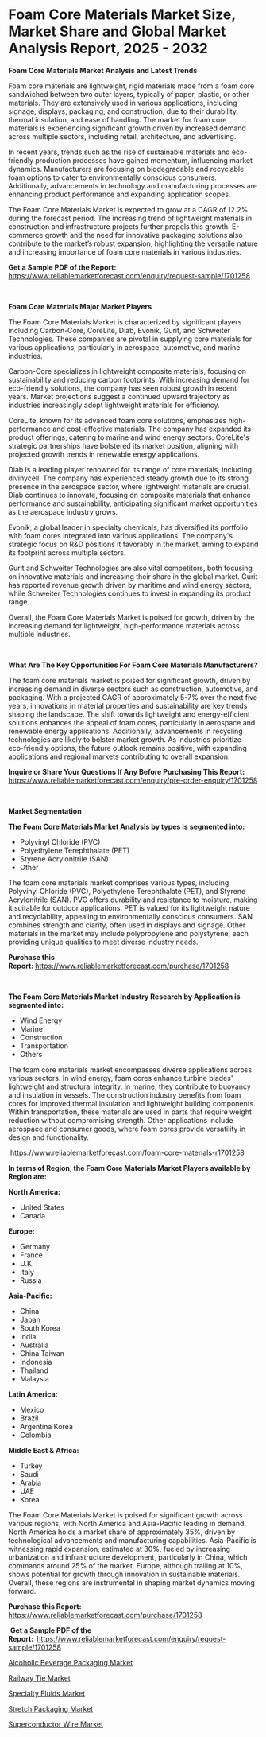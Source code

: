 <p><h1>Foam Core Materials Market Size, Market Share and Global Market Analysis Report, 2025 - 2032</h1></p><p><strong>Foam Core Materials Market Analysis and Latest Trends</strong></p>
<p><p>Foam core materials are lightweight, rigid materials made from a foam core sandwiched between two outer layers, typically of paper, plastic, or other materials. They are extensively used in various applications, including signage, displays, packaging, and construction, due to their durability, thermal insulation, and ease of handling. The market for foam core materials is experiencing significant growth driven by increased demand across multiple sectors, including retail, architecture, and advertising.</p><p>In recent years, trends such as the rise of sustainable materials and eco-friendly production processes have gained momentum, influencing market dynamics. Manufacturers are focusing on biodegradable and recyclable foam options to cater to environmentally conscious consumers. Additionally, advancements in technology and manufacturing processes are enhancing product performance and expanding application scopes. </p><p>The Foam Core Materials Market is expected to grow at a CAGR of 12.2% during the forecast period. The increasing trend of lightweight materials in construction and infrastructure projects further propels this growth. E-commerce growth and the need for innovative packaging solutions also contribute to the market’s robust expansion, highlighting the versatile nature and increasing importance of foam core materials in various industries.</p></p>
<p><strong>Get a Sample PDF of the Report:&nbsp;</strong> <a href="https://www.reliablemarketforecast.com/enquiry/request-sample/1701258?utm_campaign=1130&utm_medium=2&utm_source=Github&utm_content=ia&utm_term=31032025&utm_id=foam-core-materials">https://www.reliablemarketforecast.com/enquiry/request-sample/1701258</a></p>
<p>&nbsp;</p>
<p><strong>Foam Core Materials Major Market Players</strong></p>
<p><p>The Foam Core Materials Market is characterized by significant players including Carbon-Core, CoreLite, Diab, Evonik, Gurit, and Schweiter Technologies. These companies are pivotal in supplying core materials for various applications, particularly in aerospace, automotive, and marine industries.</p><p>Carbon-Core specializes in lightweight composite materials, focusing on sustainability and reducing carbon footprints. With increasing demand for eco-friendly solutions, the company has seen robust growth in recent years. Market projections suggest a continued upward trajectory as industries increasingly adopt lightweight materials for efficiency.</p><p>CoreLite, known for its advanced foam core solutions, emphasizes high-performance and cost-effective materials. The company has expanded its product offerings, catering to marine and wind energy sectors. CoreLite's strategic partnerships have bolstered its market position, aligning with projected growth trends in renewable energy applications.</p><p>Diab is a leading player renowned for its range of core materials, including divinycell. The company has experienced steady growth due to its strong presence in the aerospace sector, where lightweight materials are crucial. Diab continues to innovate, focusing on composite materials that enhance performance and sustainability, anticipating significant market opportunities as the aerospace industry grows.</p><p>Evonik, a global leader in specialty chemicals, has diversified its portfolio with foam cores integrated into various applications. The company's strategic focus on R&D positions it favorably in the market, aiming to expand its footprint across multiple sectors.</p><p>Gurit and Schweiter Technologies are also vital competitors, both focusing on innovative materials and increasing their share in the global market. Gurit has reported revenue growth driven by maritime and wind energy sectors, while Schweiter Technologies continues to invest in expanding its product range.</p><p>Overall, the Foam Core Materials Market is poised for growth, driven by the increasing demand for lightweight, high-performance materials across multiple industries.</p></p>
<p>&nbsp;</p>
<p><strong>What Are The Key Opportunities For Foam Core Materials Manufacturers?</strong></p>
<p><p>The foam core materials market is poised for significant growth, driven by increasing demand in diverse sectors such as construction, automotive, and packaging. With a projected CAGR of approximately 5-7% over the next five years, innovations in material properties and sustainability are key trends shaping the landscape. The shift towards lightweight and energy-efficient solutions enhances the appeal of foam cores, particularly in aerospace and renewable energy applications. Additionally, advancements in recycling technologies are likely to bolster market growth. As industries prioritize eco-friendly options, the future outlook remains positive, with expanding applications and regional markets contributing to overall expansion.</p></p>
<p><strong>Inquire or Share Your Questions If Any Before Purchasing This Report:</strong> <a href="https://www.reliablemarketforecast.com/enquiry/pre-order-enquiry/1701258?utm_campaign=1130&utm_medium=2&utm_source=Github&utm_content=ia&utm_term=31032025&utm_id=foam-core-materials">https://www.reliablemarketforecast.com/enquiry/pre-order-enquiry/1701258</a></p>
<p>&nbsp;</p>
<p><strong>Market Segmentation</strong></p>
<p><strong>The Foam Core Materials Market Analysis by types is segmented into:</strong></p>
<p><ul><li>Polyvinyl Chloride (PVC)</li><li>Polyethylene Terephthalate (PET)</li><li>Styrene Acrylonitrile (SAN)</li><li>Other</li></ul></p>
<p><p>The foam core materials market comprises various types, including Polyvinyl Chloride (PVC), Polyethylene Terephthalate (PET), and Styrene Acrylonitrile (SAN). PVC offers durability and resistance to moisture, making it suitable for outdoor applications. PET is valued for its lightweight nature and recyclability, appealing to environmentally conscious consumers. SAN combines strength and clarity, often used in displays and signage. Other materials in the market may include polypropylene and polystyrene, each providing unique qualities to meet diverse industry needs.</p></p>
<p><strong>Purchase this Report:&nbsp;</strong><a href="https://www.reliablemarketforecast.com/purchase/1701258?utm_campaign=1130&utm_medium=2&utm_source=Github&utm_content=ia&utm_term=31032025&utm_id=foam-core-materials">https://www.reliablemarketforecast.com/purchase/1701258</a></p>
<p>&nbsp;</p>
<p><strong>The Foam Core Materials Market Industry Research by Application is segmented into:</strong></p>
<p><ul><li>Wind Energy</li><li>Marine</li><li>Construction</li><li>Transportation</li><li>Others</li></ul></p>
<p><p>The foam core materials market encompasses diverse applications across various sectors. In wind energy, foam cores enhance turbine blades' lightweight and structural integrity. In marine, they contribute to buoyancy and insulation in vessels. The construction industry benefits from foam cores for improved thermal insulation and lightweight building components. Within transportation, these materials are used in parts that require weight reduction without compromising strength. Other applications include aerospace and consumer goods, where foam cores provide versatility in design and functionality.</p></p>
<p><a href="https://www.reliablemarketforecast.com/foam-core-materials-r1701258?utm_campaign=1130&utm_medium=2&utm_source=Github&utm_content=ia&utm_term=31032025&utm_id=foam-core-materials">&nbsp;https://www.reliablemarketforecast.com/foam-core-materials-r1701258</a></p>
<p><strong>In terms of Region, the Foam Core Materials Market Players available by Region are:</strong></p>
<p>
    <p> <strong> North America: </strong>
        <ul>
            <li>United States</li>
            <li>Canada</li>
        </ul>
        </p> 
    <p> <strong> Europe: </strong>
        <ul>
            <li>Germany</li>
            <li>France</li>
            <li>U.K.</li>
            <li>Italy</li>
            <li>Russia</li>
        </ul>
        </p> 
    <p> <strong> Asia-Pacific: </strong>
        <ul>
            <li>China</li>
            <li>Japan</li>
            <li>South Korea</li>
            <li>India</li>
            <li>Australia</li>
            <li>China Taiwan</li>
            <li>Indonesia</li>
            <li>Thailand</li>
            <li>Malaysia</li>
        </ul>
        </p> 
    <p> <strong> Latin America: </strong>
        <ul>
            <li>Mexico</li>
            <li>Brazil</li>
            <li>Argentina Korea</li>
            <li>Colombia</li>
        </ul>
        </p> 
    <p> <strong> Middle East & Africa: </strong>
        <ul>
            <li>Turkey</li>
            <li>Saudi</li>
            <li>Arabia</li>
            <li>UAE</li>
            <li>Korea</li>
        </ul>
    </p>
    </p>
<p><p>The Foam Core Materials Market is poised for significant growth across various regions, with North America and Asia-Pacific leading in demand. North America holds a market share of approximately 35%, driven by technological advancements and manufacturing capabilities. Asia-Pacific is witnessing rapid expansion, estimated at 30%, fueled by increasing urbanization and infrastructure development, particularly in China, which commands around 25% of the market. Europe, although trailing at 10%, shows potential for growth through innovation in sustainable materials. Overall, these regions are instrumental in shaping market dynamics moving forward.</p></p>
<p><strong>Purchase this Report: </strong><a href="https://www.reliablemarketforecast.com/purchase/1701258?utm_campaign=1130&utm_medium=2&utm_source=Github&utm_content=ia&utm_term=31032025&utm_id=foam-core-materials">https://www.reliablemarketforecast.com/purchase/1701258</a></p>
<p>&nbsp;<strong>Get a Sample PDF of the Report:&nbsp;&nbsp;</strong><a href="https://www.reliablemarketforecast.com/enquiry/request-sample/1701258?utm_campaign=1130&utm_medium=2&utm_source=Github&utm_content=ia&utm_term=31032025&utm_id=foam-core-materials">https://www.reliablemarketforecast.com/enquiry/request-sample/1701258</a></p>
<p><strong></strong></p>
<p><p><a href="https://github.com/ceranamaduvq/Market-Research-Report-List-1/blob/main/alcoholic-beverage-packaging-market.md?utm_campaign=1130&utm_medium=2&utm_source=Github&utm_content=ia&utm_term=31032025&utm_id=foam-core-materials">Alcoholic Beverage Packaging Market</a></p><p><a href="https://github.com/dickstoscopg/Market-Research-Report-List-1/blob/main/railway-tie-market.md?utm_campaign=1130&utm_medium=2&utm_source=Github&utm_content=ia&utm_term=31032025&utm_id=foam-core-materials">Railway Tie Market</a></p><p><a href="https://github.com/geresalgieaz/Market-Research-Report-List-1/blob/main/specialty-fluids-market.md?utm_campaign=1130&utm_medium=2&utm_source=Github&utm_content=ia&utm_term=31032025&utm_id=foam-core-materials">Specialty Fluids Market</a></p><p><a href="https://github.com/heeildannas/Market-Research-Report-List-1/blob/main/stretch-packaging-market.md?utm_campaign=1130&utm_medium=2&utm_source=Github&utm_content=ia&utm_term=31032025&utm_id=foam-core-materials">Stretch Packaging Market</a></p><p><a href="https://github.com/sibellanikmn/Market-Research-Report-List-1/blob/main/superconductor-wire-market.md?utm_campaign=1130&utm_medium=2&utm_source=Github&utm_content=ia&utm_term=31032025&utm_id=foam-core-materials">Superconductor Wire Market</a></p></p>